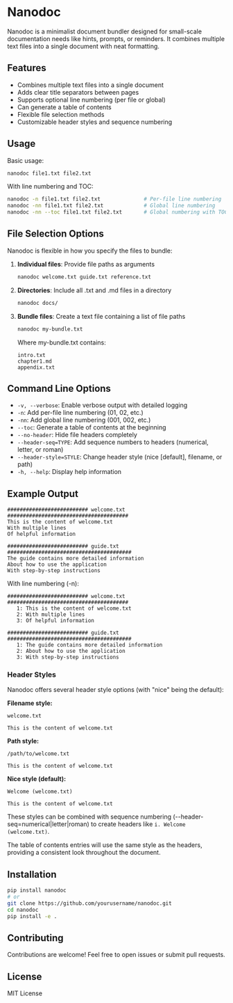# Nanodoc

Nanodoc is a minimalist document bundler designed for small-scale documentation
needs like hints, prompts, or reminders. It combines multiple text files into a
single document with neat formatting.

## Features

- Combines multiple text files into a single document
- Adds clear title separators between pages
- Supports optional line numbering (per file or global)
- Can generate a table of contents
- Flexible file selection methods
- Customizable header styles and sequence numbering

## Usage

Basic usage:

```bash
nanodoc file1.txt file2.txt
```

With line numbering and TOC:

```bash
nanodoc -n file1.txt file2.txt              # Per-file line numbering
nanodoc -nn file1.txt file2.txt             # Global line numbering
nanodoc -nn --toc file1.txt file2.txt       # Global numbering with TOC
```

## File Selection Options

Nanodoc is flexible in how you specify the files to bundle:

1. **Individual files**: Provide file paths as arguments

   ```bash
   nanodoc welcome.txt guide.txt reference.txt
   ```

2. **Directories**: Include all .txt and .md files in a directory

   ```bash
   nanodoc docs/
   ```

3. **Bundle files**: Create a text file containing a list of file paths

   ```bash
   nanodoc my-bundle.txt
   ```

   Where my-bundle.txt contains:

   ```text
   intro.txt
   chapter1.md
   appendix.txt
   ```

## Command Line Options

- `-v, --verbose`: Enable verbose output with detailed logging
- `-n`: Add per-file line numbering (01, 02, etc.)
- `-nn`: Add global line numbering (001, 002, etc.)
- `--toc`: Generate a table of contents at the beginning
- `--no-header`: Hide file headers completely
- `--header-seq=TYPE`: Add sequence numbers to headers (numerical, letter, or
  roman)
- `--header-style=STYLE`: Change header style (nice [default], filename, or path)
- `-h, --help`: Display help information

## Example Output

```text
########################## welcome.txt #######################################
This is the content of welcome.txt
With multiple lines
Of helpful information

########################## guide.txt ########################################
The guide contains more detailed information
About how to use the application
With step-by-step instructions
```

With line numbering (-n):

```text
########################## welcome.txt #######################################
   1: This is the content of welcome.txt
   2: With multiple lines
   3: Of helpful information

########################## guide.txt ########################################
   1: The guide contains more detailed information
   2: About how to use the application
   3: With step-by-step instructions
```

### Header Styles

Nanodoc offers several header style options (with "nice" being the default):

**Filename style:**

```text
welcome.txt

This is the content of welcome.txt
```

**Path style:**

```text
/path/to/welcome.txt

This is the content of welcome.txt
```

**Nice style (default):**

```text
Welcome (welcome.txt)

This is the content of welcome.txt
```

These styles can be combined with sequence numbering
(--header-seq=numerical|letter|roman) to create headers like
`i. Welcome (welcome.txt)`.

The table of contents entries will use the same style as the headers, providing a
consistent look throughout the document.

## Installation

```bash
pip install nanodoc
# or
git clone https://github.com/yourusername/nanodoc.git
cd nanodoc
pip install -e .
```

## Contributing

Contributions are welcome! Feel free to open issues or submit pull requests.

## License

MIT License
